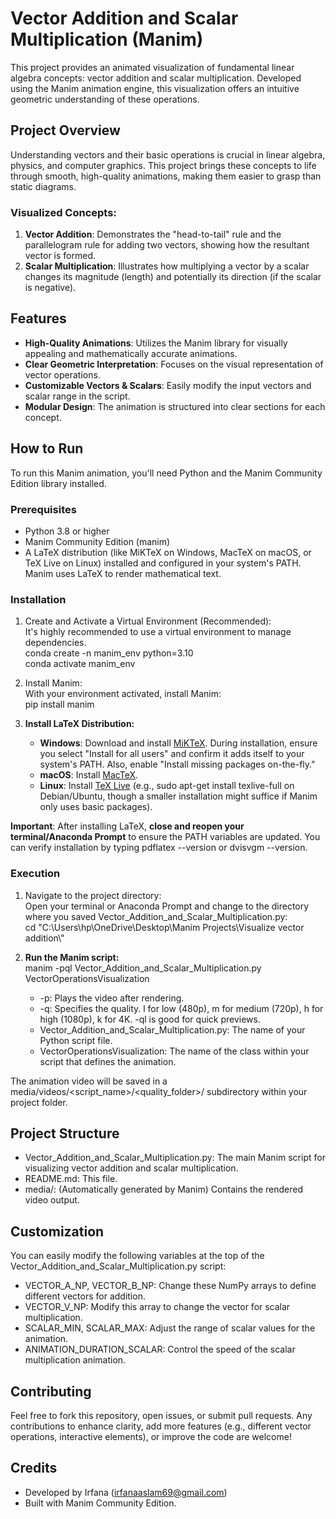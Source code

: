 # **Vector Addition and Scalar Multiplication (Manim)**

This project provides an animated visualization of fundamental linear algebra concepts: vector addition and scalar multiplication. Developed using the Manim animation engine, this visualization offers an intuitive geometric understanding of these operations.

## **Project Overview**

Understanding vectors and their basic operations is crucial in linear algebra, physics, and computer graphics. This project brings these concepts to life through smooth, high-quality animations, making them easier to grasp than static diagrams.

### **Visualized Concepts:**

1. **Vector Addition**: Demonstrates the "head-to-tail" rule and the parallelogram rule for adding two vectors, showing how the resultant vector is formed.  
2. **Scalar Multiplication**: Illustrates how multiplying a vector by a scalar changes its magnitude (length) and potentially its direction (if the scalar is negative).

## **Features**

* **High-Quality Animations**: Utilizes the Manim library for visually appealing and mathematically accurate animations.  
* **Clear Geometric Interpretation**: Focuses on the visual representation of vector operations.  
* **Customizable Vectors & Scalars**: Easily modify the input vectors and scalar range in the script.  
* **Modular Design**: The animation is structured into clear sections for each concept.

## **How to Run**

To run this Manim animation, you'll need Python and the Manim Community Edition library installed.

### **Prerequisites**

* Python 3.8 or higher  
* Manim Community Edition (manim)  
* A LaTeX distribution (like MiKTeX on Windows, MacTeX on macOS, or TeX Live on Linux) installed and configured in your system's PATH. Manim uses LaTeX to render mathematical text.

### **Installation**

1. Create and Activate a Virtual Environment (Recommended):  
   It's highly recommended to use a virtual environment to manage dependencies.  
   conda create \-n manim\_env python=3.10  
   conda activate manim\_env

2. Install Manim:  
   With your environment activated, install Manim:  
   pip install manim

3. **Install LaTeX Distribution:**  
   * **Windows**: Download and install [MiKTeX](https://miktex.org/download). During installation, ensure you select "Install for all users" and confirm it adds itself to your system's PATH. Also, enable "Install missing packages on-the-fly."  
   * **macOS**: Install [MacTeX](https://www.tug.org/mactex/).  
   * **Linux**: Install [TeX Live](https://www.tug.org/texlive/acquire-netinstall.html) (e.g., sudo apt-get install texlive-full on Debian/Ubuntu, though a smaller installation might suffice if Manim only uses basic packages).

**Important**: After installing LaTeX, **close and reopen your terminal/Anaconda Prompt** to ensure the PATH variables are updated. You can verify installation by typing pdflatex \--version or dvisvgm \--version.

### **Execution**

1. Navigate to the project directory:  
   Open your terminal or Anaconda Prompt and change to the directory where you saved Vector\_Addition\_and\_Scalar\_Multiplication.py:  
   cd "C:\\Users\\hp\\OneDrive\\Desktop\\Manim Projects\\Visualize vector addition\\"

2. **Run the Manim script:**  
   manim \-pql Vector\_Addition\_and\_Scalar\_Multiplication.py VectorOperationsVisualization

   * \-p: Plays the video after rendering.  
   * \-q: Specifies the quality. l for low (480p), m for medium (720p), h for high (1080p), k for 4K. \-ql is good for quick previews.  
   * Vector\_Addition\_and\_Scalar\_Multiplication.py: The name of your Python script file.  
   * VectorOperationsVisualization: The name of the class within your script that defines the animation.

The animation video will be saved in a media/videos/\<script\_name\>/\<quality\_folder\>/ subdirectory within your project folder.

## **Project Structure**

* Vector\_Addition\_and\_Scalar\_Multiplication.py: The main Manim script for visualizing vector addition and scalar multiplication.  
* README.md: This file.  
* media/: (Automatically generated by Manim) Contains the rendered video output.

## **Customization**

You can easily modify the following variables at the top of the Vector\_Addition\_and\_Scalar\_Multiplication.py script:

* VECTOR\_A\_NP, VECTOR\_B\_NP: Change these NumPy arrays to define different vectors for addition.  
* VECTOR\_V\_NP: Modify this array to change the vector for scalar multiplication.  
* SCALAR\_MIN, SCALAR\_MAX: Adjust the range of scalar values for the animation.  
* ANIMATION\_DURATION\_SCALAR: Control the speed of the scalar multiplication animation.

## **Contributing**

Feel free to fork this repository, open issues, or submit pull requests. Any contributions to enhance clarity, add more features (e.g., different vector operations, interactive elements), or improve the code are welcome\!

## **Credits**

* Developed by Irfana (irfanaaslam69@gmail.com)  
* Built with Manim Community Edition.